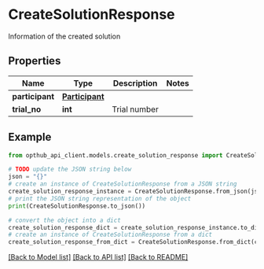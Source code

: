 # CreateSolutionResponse

Information of the created solution

## Properties

Name | Type | Description | Notes
------------ | ------------- | ------------- | -------------
**participant** | [**Participant**](Participant.md) |  | 
**trial_no** | **int** | Trial number | 

## Example

```python
from opthub_api_client.models.create_solution_response import CreateSolutionResponse

# TODO update the JSON string below
json = "{}"
# create an instance of CreateSolutionResponse from a JSON string
create_solution_response_instance = CreateSolutionResponse.from_json(json)
# print the JSON string representation of the object
print(CreateSolutionResponse.to_json())

# convert the object into a dict
create_solution_response_dict = create_solution_response_instance.to_dict()
# create an instance of CreateSolutionResponse from a dict
create_solution_response_from_dict = CreateSolutionResponse.from_dict(create_solution_response_dict)
```
[[Back to Model list]](../README.md#documentation-for-models) [[Back to API list]](../README.md#documentation-for-api-endpoints) [[Back to README]](../README.md)


